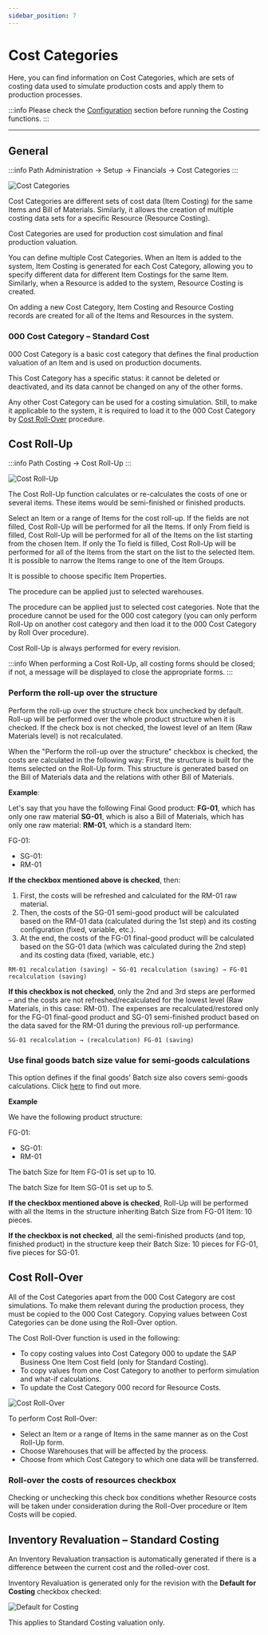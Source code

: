 ```yaml
---
sidebar_position: 7
---
```


# Cost Categories

Here, you can find information on Cost Categories, which are sets of costing data used to simulate production costs and apply them to production processes.

:::info
    Please check the [Configuration](../costing-material-and-resources/configuration/overview.md) section before running the Costing functions.
:::

---

## General

:::info Path
    Administration → Setup → Financials → Cost Categories
:::

![Cost Categories](./media/cost-categories/cost-categories.webp)

Cost Categories are different sets of cost data (Item Costing) for the same Items and Bill of Materials. Similarly, it allows the creation of multiple costing data sets for a specific Resource (Resource Costing).

Cost Categories are used for production cost simulation and final production valuation.

You can define multiple Cost Categories. When an Item is added to the system, Item Costing is generated for each Cost Category, allowing you to specify different data for different Item Costings for the same Item. Similarly, when a Resource is added to the system, Resource Costing is created.

On adding a new Cost Category, Item Costing and Resource Costing records are created for all of the Items and Resources in the system.

### 000 Cost Category – Standard Cost

000 Cost Category is a basic cost category that defines the final production valuation of an Item and is used on production documents.

This Cost Category has a specific status: it cannot be deleted or deactivated, and its data cannot be changed on any of the other forms.

Any other Cost Category can be used for a costing simulation. Still, to make it applicable to the system, it is required to load it to the 000 Cost Category by [Cost Roll-Over](#cost-roll-over) procedure.

## Cost Roll-Up

:::info Path
    Costing → Cost Roll-Up
:::

![Cost Roll-Up](./media/cost-categories/cost-roll-up.webp)

The Cost Roll-Up function calculates or re-calculates the costs of one or several items. These items would be semi-finished or finished products.

Select an Item or a range of Items for the cost roll-up. If the fields are not filled, Cost Roll-Up will be performed for all the Items. If only From field is filled, Cost Roll-Up will be performed for all of the Items on the list starting from the chosen Item. If only the To field is filled, Cost Roll-Up will be performed for all of the Items from the start on the list to the selected Item. It is possible to narrow the Items range to one of the Item Groups.

It is possible to choose specific Item Properties.

The procedure can be applied just to selected warehouses.

The procedure can be applied just to selected cost categories. Note that the procedure cannot be used for the 000 cost category (you can only perform Roll-Up on another cost category and then load it to the 000 Cost Category by Roll Over procedure).

Cost Roll-Up is always performed for every revision.

:::info
    When performing a Cost Roll-Up, all costing forms should be closed; if not, a message will be displayed to close the appropriate forms.
:::

### Perform the roll-up over the structure

Perform the roll-up over the structure check box unchecked by default. Roll-up will be performed over the whole product structure when it is checked. If the check box is not checked, the lowest level of an Item (Raw Materials level) is not recalculated.

When the "Perform the roll-up over the structure" checkbox is checked, the costs are calculated in the following way:
First, the structure is built for the Items selected on the Roll-Up form. This structure is generated based on the Bill of Materials data and the relations with other Bill of Materials.

**Example**:

Let's say that you have the following Final Good product: **FG-01**, which has only one raw material **SG-01**, which is also a Bill of Materials, which has only one raw material: **RM-01**, which is a standard Item:

FG-01:

- SG-01:
- RM-01

**If the checkbox mentioned above is checked**, then:

1. First, the costs will be refreshed and calculated for the RM-01 raw material.
2. Then, the costs of the SG-01 semi-good product will be calculated based on the RM-01 data (calculated during the 1st step) and its costing configuration (fixed, variable, etc.).
3. At the end, the costs of the FG-01 final-good product will be calculated based on the SG-01 data (which was calculated during the 2nd step) and its costing data (fixed, variable, etc.)

`RM-01 recalculation (saving) → SG-01 recalculation (saving) → FG-01 recalculation (saving)`

**If this checkbox is not checked**, only the 2nd and 3rd steps are performed – and the costs are not refreshed/recalculated for the lowest level (Raw Materials, in this case: RM-01). The expenses are recalculated/restored only for the FG-01 final-good product and SG-01 semi-finished product based on the data saved for the RM-01 during the previous roll-up performance.

`SG-01 recalculation → (recalculation) FG-01 (saving)`

### Use final goods batch size value for semi-goods calculations

This option defines if the final goods' Batch size also covers semi-goods calculations. Click [here](../costing-material-and-resources/item-costing/batch-size-costing.md) to find out more.

**Example**

We have the following product structure:

FG-01:

- SG-01:
- RM-01

The batch Size for Item FG-01 is set up to 10.

The batch Size for Item SG-01 is set up to 5.

**If the checkbox mentioned above is checked**, Roll-Up will be performed with all the Items in the structure inheriting Batch Size from FG-01 Item: 10 pieces.

**If the checkbox is not checked**, all the semi-finished products (and top, finished product) in the structure keep their Batch Size: 10 pieces for FG-01, five pieces for SG-01.

## Cost Roll-Over

All of the Cost Categories apart from the 000 Cost Category are cost simulations. To make them relevant during the production process, they must be copied to the 000 Cost Category. Copying values between Cost Categories can be done using the Roll-Over option.

The Cost Roll-Over function is used in the following:

- To copy costing values into Cost Category 000 to update the SAP Business One Item Cost field (only for Standard Costing).
- To copy values from one Cost Category to another to perform simulation and what-if calculations.
- To update the Cost Category 000 record for Resource Costs.

![Cost Roll-Over](./media/cost-categories/cost-roll-over.webp)

To perform Cost Roll-Over:

- Select an Item or a range of Items in the same manner as on the Cost Roll-Up form.
- Choose Warehouses that will be affected by the process.
- Choose from which Cost Category to which one data will be transferred.

### Roll-over the costs of resources checkbox

Checking or unchecking this check box conditions whether Resource costs will be taken under consideration during the Roll-Over procedure or Item Costs will be copied.

## Inventory Revaluation – Standard Costing

An Inventory Revaluation transaction is automatically generated if there is a difference between the current cost and the rolled-over cost.

Inventory Revaluation is generated only for the revision with the **Default for Costing** checkbox checked:

![Default for Costing](./media/cost-categories/default-for-costing.webp)

This applies to Standard Costing valuation only.
